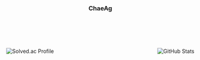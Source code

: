 <div align="center">
  
### ChaeAg
<br>

<a></a>
---

  <br>
  <br>
  
  <div>
    <a href="https://solved.ac/dkglel">
      <img align="left" src="http://mazassumnida.wtf/api/generate_badge?boj=dkglel" alt="Solved.ac Profile"/></a>
    <img align="right" src="https://github-readme-stats.vercel.app/api?username=ChaeAg&show_icons=true&theme=swift" alt="GitHub Stats"/>
  </div>
</div>
